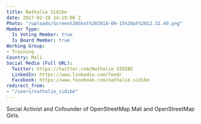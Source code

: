 ```yaml
---
title: Nathalie Sidibe
date: 2017-02-28 14:19:00 Z
Photo: "/uploads/Screen%20Shot%202018-09-15%20at%2012.31.49.png"
Member Type:
  Is Voting Member: true
  Is Board Member: true
Working Group:
- Training
Country: Mali
Social Media (Full URL):
  Twitter: https://twitter.com/Nathalie SIDIBE
  LinkedIn: https://www.linkedin.com/feed/
  Facebook: https://www.facebook.com/nathalie.sidibe
redirect_from:
- "/users/nathalie_sidibe"
---
```


<p>Social Activist and Cofounder of OpenStreetMap Mali and OpenStreetMap Girls.</p>
